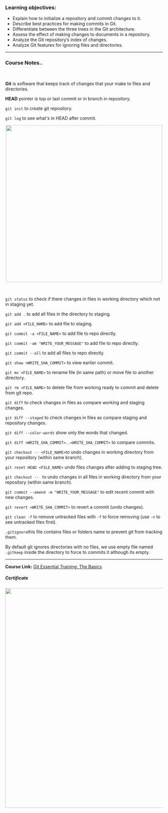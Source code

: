 ### Learning objectives:

- Explain how to initialize a repository and commit changes to it.
- Describe best practices for making commits in Git.
- Differentiate between the three trees in the Git architecture.
- Assess the effect of making changes to documents in a repository.
- Analyze the Git repository’s index of changes.
- Analyze Git features for ignoring files and directories.

------

### Course Notes..

</br>

**Git** is software that keeps track of changes that your make to files and directories.

**HEAD** pointer is top or last commit or in branch in repository.

`git init` to create git repository.

`git log` to see what's in HEAD after commit.

<p align="center">
 <img  src="https://i.ibb.co/j6nWWJg/git.png" width="500">
</p>

</br>


`git status` to check if there changes in files in working directory which not in staging yet.

`git add .` to add all files in the directory to staging.

`git add <FILE_NAME>` to add file to staging.

`git commit -a <FILE_NAME>` to add file to repo directly.

`git commit -am "WRITE_YOUR_MESSAGE"` to add file to repo directly.

`git commit --all` to add all files to repo directly.

`git show <WRITE_SHA_COMMIT>` to view earlier commit.

`git mv <FILE_NAME>` to rename file (in same path) or move file to another directory.

`git rm <FILE_NAME>` to delete file from working ready to commit and delete from git repo.

`git diff` to check changes in files as compare working and staging changes.

`git diff --staged` to check changes in files as compare staging and repository changes.

`git diff --color-words` show only the words that changed.

`git diff <WRITE_SHA_COMMIT>..<WRITE_SHA_COMMIT>` to compare commits.

`git checkout -- <FILE_NAME>`to undo changes in working directory from your repository (within same branch).

`git reset HEAD <FILE_NAME>` undo files changes after adding to staging tree.

`git checkout -- ` to undo changes in all files in working directory from your repository (within same branch).

`git commit --amend -m "WRITE_YOUR_MESSAGE"` to edit recent commit with new changes.

`git revert <WRITE_SHA_COMMIT>` to revert a commit (undo changes).

`git clean -f` to remove untracked files with `-f` to force removing (use `-n` to see untracked files first).

`.gitignore`this file contains files or folders name to prevent git from tracking them.

By default git ignores directories with no files, we use empty file named `.gitkeep` inside the directory to force to commits it although its empty.

---

**Course Link:** [Git Essential Training: The Basics](https://www.linkedin.com/learning/git-essential-training-the-basics/use-git-version-control-software-to-manage-project-code)

<h5><a href="#certificate"></a>Certificate</h5>
<p align="center">
  <img  src="https://i.ibb.co/W55CDnr/Git-Essential-Training-The-Basics.jpg" width="700">
</p>


